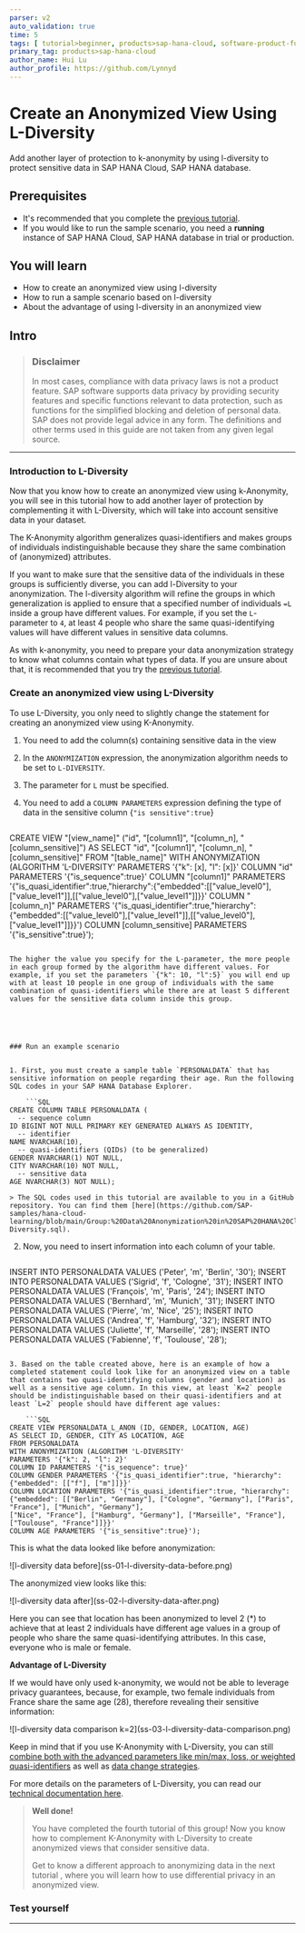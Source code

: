 ```yaml
---
parser: v2
auto_validation: true
time: 5
tags: [ tutorial>beginner, products>sap-hana-cloud, software-product-function>sap-hana-cloud\,-sap-hana-database]
primary_tag: products>sap-hana-cloud
author_name: Hui Lu
author_profile: https://github.com/Lynnyd
---
```


# Create an Anonymized View Using L-Diversity
<!-- description --> Add another layer of protection to k-anonymity by using l-diversity to protect sensitive data in SAP HANA Cloud, SAP HANA database.

## Prerequisites
- It's recommended that you complete the [previous tutorial](hana-cloud-data-anonymization-3).
- If you would like to run the sample scenario, you need a **running** instance of SAP HANA Cloud, SAP HANA database in trial or production.

## You will learn
- How to create an anonymized view using l-diversity
- How to run a sample scenario based on l-diversity
- About the advantage of using l-diversity in an anonymized view


## Intro
> ### **Disclaimer**
>
>In most cases, compliance with data privacy laws is not a product feature. SAP software supports data privacy by providing security features and specific functions relevant to data protection, such as functions for the simplified blocking and deletion of personal data. SAP does not provide legal advice in any form. The definitions and other terms used in this guide are not taken from any given legal source.

---

### Introduction to L-Diversity


Now that you know how to create an anonymized view using k-Anonymity, you will see in this tutorial how to add another layer of protection by complementing it with L-Diversity, which will take into account sensitive data in your dataset.

The K-Anonymity algorithm generalizes quasi-identifiers and makes groups of individuals indistinguishable because they share the same combination of (anonymized) attributes.

If you want to make sure that the sensitive data of the individuals in these groups is sufficiently diverse, you can add l-Diversity to your anonymization. The l-diversity algorithm will refine the groups in which generalization is applied to ensure that a specified number of individuals `=L` inside a group have different values. For example, if you set the `L`-parameter to `4`, at least 4 people who share the same quasi-identifying values will have different values in sensitive data columns.

As with k-anonymity, you need to prepare your data anonymization strategy to know what columns contain what types of data. If you are unsure about that, it is recommended that you try the [previous tutorial](hana-cloud-data-anonymization-3).


### Create an anonymized view using L-Diversity


To use L-Diversity, you only need to slightly change the statement for creating an anonymized view using K-Anonymity.

1.	You need to add the column(s) containing sensitive data in the view

2.	In the `ANONYMIZATION` expression, the anonymization algorithm needs to be set to `L-DIVERSITY`.

3.	The parameter for `L` must be specified.

4.	You need to add a `COLUMN PARAMETERS` expression defining the type of data in the sensitive column {`"is sensitive":true`}

    ```SQL
CREATE VIEW "[view_name]" ("id", "[column1]", "[column_n], "[column_sensitive]")
AS
SELECT "id", "[column1]", "[column_n], "[column_sensitive]"
FROM "[table_name]"
WITH ANONYMIZATION (ALGORITHM 'L-DIVERSITY' PARAMETERS '{"k": [x], "l": [x]}'
COLUMN "id" PARAMETERS '{"is_sequence":true}'
COLUMN "[column1]" PARAMETERS '{"is_quasi_identifier":true,"hierarchy":{"embedded":[["value_level0"],["value_level1"]],[["value_level0"],["value_level1"]]}}'
COLUMN "[column_n]" PARAMETERS '{"is_quasi_identifier":true,"hierarchy":{"embedded":[["value_level0"],["value_level1"]],[["value_level0"],["value_level1"]]}}')
COLUMN [column_sensitive] PARAMETERS '{"is_sensitive":true}');
```

The higher the value you specify for the L-parameter, the more people in each group formed by the algorithm have different values. For example, if you set the parameters `{"k": 10, "l":5}` you will end up with at least 10 people in one group of individuals with the same combination of quasi-identifiers while there are at least 5 different values for the sensitive data column inside this group.





### Run an example scenario


1. First, you must create a sample table `PERSONALDATA` that has sensitive information on people regarding their age. Run the following SQL codes in your SAP HANA Database Explorer.

    ```SQL
CREATE COLUMN TABLE PERSONALDATA (
  -- sequence column
ID BIGINT NOT NULL PRIMARY KEY GENERATED ALWAYS AS IDENTITY,
  -- identifier
NAME NVARCHAR(10),
  -- quasi-identifiers (QIDs) (to be generalized)
GENDER NVARCHAR(1) NOT NULL,
CITY NVARCHAR(10) NOT NULL,
  -- sensitive data
AGE NVARCHAR(3) NOT NULL);
```
    > The SQL codes used in this tutorial are available to you in a GitHub repository. You can find them [here](https://github.com/SAP-samples/hana-cloud-learning/blob/main/Group:%20Data%20Anonymization%20in%20SAP%20HANA%20Cloud/Tutorial%204_Create%20an%20Anonymized%20View%20using%20L-Diversity.sql).

2. Now, you need to insert information into each column of your table.

    ```SQL
INSERT INTO PERSONALDATA VALUES ('Peter', 'm', 'Berlin', '30');
INSERT INTO PERSONALDATA VALUES ('Sigrid', 'f', 'Cologne', '31');
INSERT INTO PERSONALDATA VALUES ('François', 'm', 'Paris', '24');
INSERT INTO PERSONALDATA VALUES ('Bernhard', 'm', 'Munich', '31');
INSERT INTO PERSONALDATA VALUES ('Pierre', 'm', 'Nice', '25');
INSERT INTO PERSONALDATA VALUES ('Andrea', 'f', 'Hamburg', '32');
INSERT INTO PERSONALDATA VALUES ('Juliette', 'f', 'Marseille', '28');
INSERT INTO PERSONALDATA VALUES ('Fabienne', 'f', 'Toulouse', '28');
```

3. Based on the table created above, here is an example of how a completed statement could look like for an anonymized view on a table that contains two quasi-identifying columns (gender and location) as well as a sensitive age column. In this view, at least `K=2` people should be indistinguishable based on their quasi-identifiers and at least `L=2` people should have different age values:

    ```SQL
CREATE VIEW PERSONALDATA_L_ANON (ID, GENDER, LOCATION, AGE)
AS SELECT ID, GENDER, CITY AS LOCATION, AGE
FROM PERSONALDATA
WITH ANONYMIZATION (ALGORITHM 'L-DIVERSITY'
PARAMETERS '{"k": 2, "l": 2}'
COLUMN ID PARAMETERS '{"is_sequence": true}'
COLUMN GENDER PARAMETERS '{"is_quasi_identifier":true, "hierarchy":{"embedded": [["f"], ["m"]]}}'
COLUMN LOCATION PARAMETERS '{"is_quasi_identifier":true, "hierarchy":{"embedded": [["Berlin", "Germany"], ["Cologne", "Germany"], ["Paris", "France"], ["Munich", "Germany"],
["Nice", "France"], ["Hamburg", "Germany"], ["Marseille", "France"], ["Toulouse", "France"]]}}'
COLUMN AGE PARAMETERS '{"is_sensitive":true}');
```

This is what the data looked like before anonymization:

<!-- border -->![l-diversity data before](ss-01-l-diversity-data-before.png)

The anonymized view looks like this:

<!-- border -->![l-diversity data after](ss-02-l-diversity-data-after.png)

Here you can see that location has been anonymized to level 2 (*) to achieve that at least 2 individuals have different age values in a group of people who share the same quasi-identifying attributes. In this case, everyone who is male or female.

**Advantage of L-Diversity**

If we would have only used k-anonymity, we would not be able to leverage privacy guarantees, because, for example, two female individuals from France share the same age (28), therefore revealing their sensitive information:

<!-- border -->![l-diversity data comparison k=2](ss-03-l-diversity-data-comparison.png)

Keep in mind that if you use K-Anonymity with L-Diversity, you can still [combine both with the advanced parameters like min/max, loss, or weighted quasi-identifiers](https://help.sap.com/viewer/1d2f0ecc83b34dbf9aa5d08a48be2377/2.0.05/en-US/a6fa451ac1cb4dde96401ea504ade772.html) as well as [data change strategies](https://help.sap.com/viewer/1d2f0ecc83b34dbf9aa5d08a48be2377/2.0.05/en-US/068cfef6953e49de9945c16a36e67171.html).

For more details on the parameters of L-Diversity, you can read our [technical documentation here](https://help.sap.com/viewer/1d2f0ecc83b34dbf9aa5d08a48be2377/2.0.05/en-US/0a39b1a65b934616b775adf970245be4.html).

> **Well done!**
>
> You have completed the fourth tutorial of this group! Now you know how to complement K-Anonymity with L-Diversity to create anonymized views that consider sensitive data.
>
> Get to know a different approach to anonymizing data in the next tutorial , where you will learn how to use differential privacy in an anonymized view.




### Test yourself






---
